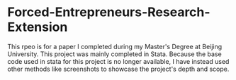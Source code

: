 # Forced-Entrepreneurs-Research-Extension

This rpeo is for a paper I completed during my Master's Degree at Beijing University. This project was mainly completed in Stata. Because the base code used in stata for this project is no longer available, I have instead used other methods like screenshots to showcase the project's depth and scope.
